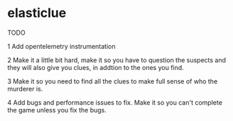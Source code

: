 # elasticlue
TODO

1 Add opentelemetry instrumentation

2 Make it a little bit hard, make it so you have to question the suspects and they will also give you clues, in addtion to the ones you find. 

3 Make it so you need to find all the clues to make full sense of who the murderer is. 

4 Add bugs and performance issues to fix. Make it so you can't complete the game unless you fix the bugs. 
